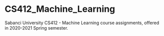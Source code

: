# CS412_Machine_Learning
 Sabanci University CS412 - Machine Learning course assignments, offered in 2020-2021 Spring semester.
